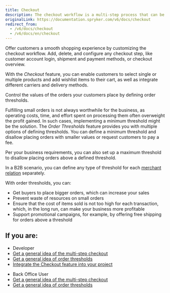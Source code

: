 ```yaml
---
title: Checkout
description: The checkout workflow is a multi-step process that can be fullly customized to fit your needs.
originalLink: https://documentation.spryker.com/v6/docs/checkout
redirect_from:
  - /v6/docs/checkout
  - /v6/docs/en/checkout
---
```



        
Offer customers a smooth shopping experience by customizing the checkout workflow. Add, delete, and configure any checkout step, like customer account login, shipment and payment methods, or checkout overview.
        
With the *Checkout* feature, you can enable customers to select single or multiple products and add wishlist items to their cart, as well as integrate different carriers and delivery methods.

Control the values of the orders your customers place by defining order thresholds. 

Fulfilling small orders is not always worthwhile for the business, as operating costs, time, and effort spent on processing them often overweight the profit gained. In such cases, implementing a minimum threshold might be the solution. The *Order Thresholds* feature provides you with multiple options of defining thresholds. You can define a minimum threshold and disallow placing orders with smaller values or request customers to pay a fee.

Per your business requirements, you can also set up a maximum threshold to disallow placing orders above a defined threshold.

In a B2B scenario, you can define any type of threshold for each [merchant relation](https://documentation.spryker.com/docs/en/merchants-and-merchant-relations-overview) separately.

With order thresholds, you can:

* Get buyers to place bigger orders, which can increase your sales
* Prevent waste of resources on small orders
* Ensure that the cost of items sold is not too high for each transaction, which, in the long run, can make your business more profitable
* Support promotional campaigns, for example, by offering free shipping for orders above a threshold


## If you are:

<div class="mr-container">
    <div class="mr-list-container">
        <!-- col1 -->
        <div class="mr-col">
            <ul class="mr-list mr-list-green">
                <li class="mr-title">Developer</li>
                <li><a href="https://documentation.spryker.com/docs/multi-step-checkout" class="mr-link">Get a general idea of the multi-step checkout</a></li>
                <li><a href="https://documentation.spryker.com/docs/order-thresholds" class="mr-link">Get a general idea of order thresholds</a></li>
                <li><a href="https://documentation.spryker.com/docs/checkout-feature-integration">Integrate the Checkout feature into your project</a></li>
            </ul>
        </div>
        <!-- col2 -->
        <div class="mr-col">
            <ul class="mr-list mr-list-blue">
                <li class="mr-title"> Back Office User</li>
                <li><a href="https://documentation.spryker.com/docs/multi-step-checkout" class="mr-link">Get a general idea of the multi-step checkout</a></li>
                <li><a href="https://documentation.spryker.com/docs/order-thresholds" class="mr-link">Get a general idea of order thresholds</a></li>
            </ul>
        </div>
    </div>
</div>
    
